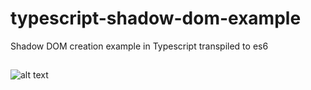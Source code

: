 # typescript-shadow-dom-example
Shadow DOM creation example in Typescript transpiled to es6

##
![alt text](https://i.snag.gy/CzubDw.jpg)

